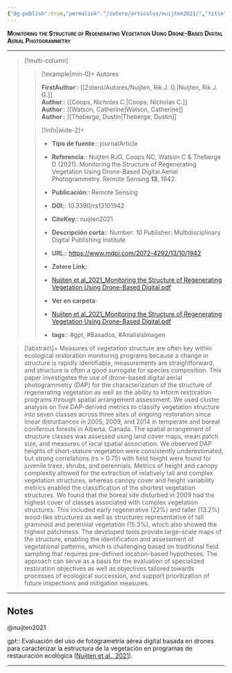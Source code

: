 ```yaml
---
{"dg-publish":true,"permalink":"/zotero/articulos/nuijten2021/","title":"Monitoring the Structure of Regenerating Vegetation Using Drone-Based Digital Aerial Photogrammetry","tags":["#zotero"]}
---
```



<span style="font-variant:small-caps; font-weight: bold;">Monitoring the Structure of Regenerating Vegetation Using Drone-Based Digital Aerial Photogrammetry</span>

---


> [!multi-column]
>
>> [!example|min-0]+ Autores
>> 
>> **FirstAuthor**:: [[Zotero/Autores/Nuijten, Rik J. G.\|Nuijten, Rik J. G.]]  
>> **Author**:: [[Coops, Nicholas C.\|Coops, Nicholas C.]]  
>> **Author**:: [[Watson, Catherine\|Watson, Catherine]]  
>> **Author**:: [[Theberge, Dustin\|Theberge, Dustin]]  
 >
>
>> [!info|wide-2]+
>>
>> - **Tipo de fuente**:: journalArticle
>> - **Referencia**:: Nuijten RJG, Coops NC, Watson C & Theberge D (2021). Monitoring the Structure of Regenerating Vegetation Using Drone-Based Digital Aerial Photogrammetry. Remote Sensing **13**, 1942.
>> - **Publicación**:: Remote Sensing
>> - **DOI**:: 10.3390/rs13101942
>> - **CiteKey**:: nuijten2021
>> - **Descripción corta**:: Number: 10
Publisher: Multidisciplinary Digital Publishing Institute
>> - **URL**:: https://www.mdpi.com/2072-4292/13/10/1942
>> - **Zotero Link:** 
>> - [Nuijten et al_2021_Monitoring the Structure of Regenerating Vegetation Using Drone-Based Digital.pdf](zotero://select/library/items/W255HJ3Z)
>>
>> - **Ver en carpeta**: 
>> - [Nuijten et al_2021_Monitoring the Structure of Regenerating Vegetation Using Drone-Based Digital.pdf](file://J:\OneDrive\Articulos\Nuijten%20et%20al_2021_Monitoring%20the%20Structure%20of%20Regenerating%20Vegetation%20Using%20Drone-Based%20Digital.pdf)
>> - **tags**:: #gpt, #Basados, #AnalisisImagen



> [!abstract]+ 
>Measures of vegetation structure are often key within ecological restoration monitoring programs because a change in structure is rapidly identifiable, measurements are straightforward, and structure is often a good surrogate for species composition. This paper investigates the use of drone-based digital aerial photogrammetry (DAP) for the characterization of the structure of regenerating vegetation as well as the ability to inform restoration programs through spatial arrangement assessment. We used cluster analysis on five DAP-derived metrics to classify vegetation structure into seven classes across three sites of ongoing restoration since linear disturbances in 2005, 2009, and 2014 in temperate and boreal coniferous forests in Alberta, Canada. The spatial arrangement of structure classes was assessed using land cover maps, mean patch size, and measures of local spatial association. We observed DAP heights of short-stature vegetation were consistently underestimated, but strong correlations (rs > 0.75) with field height were found for juvenile trees, shrubs, and perennials. Metrics of height and canopy complexity allowed for the extraction of relatively tall and complex vegetation structures, whereas canopy cover and height variability metrics enabled the classification of the shortest vegetation structures. We found that the boreal site disturbed in 2009 had the highest cover of classes associated with complex vegetation structures. This included early regenerative (22%) and taller (13.2%) wood-like structures as well as structures representative of tall graminoid and perennial vegetation (15.3%), which also showed the highest patchiness. The developed tools provide large-scale maps of the structure, enabling the identification and assessment of vegetational patterns, which is challenging based on traditional field sampling that requires pre-defined location-based hypotheses. The approach can serve as a basis for the evaluation of specialized restoration objectives as well as objectives tailored towards processes of ecological succession, and support prioritization of future inspections and mitigation measures.


--- 

## Notes

@nuijten2021

gpt:: Evaluación del uso de fotogrametría aérea digital basada en drones para caracterizar la estructura de la vegetación en programas de restauración ecológica ([Nuijten et al., 2021](zotero://select/library/items/NAJGFGX7)).






---







